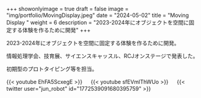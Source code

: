 
+++ 
showonlyimage = true 
draft = false 
image = "img/portfolio/MovingDisplay.jpeg" 
date = "2024-05-02" 
title = "Moving Display " 
weight = 6
description = "2023-2024年にオブジェクトを空間に固定する体験を作るために開発"
+++

2023-2024年にオブジェクトを空間に固定する体験を作るために開発。

情報処理学会、技育展、サイエンスキャッスル、RCJオンステージで発表した。

初期型のプロトタイピング等を担当。

{{< youtube EhFA5ScxegE >}}
　
{{< youtube sfEVmlThWUo >}}
　
{{< twitter user="jun_robot" id="1772539091680395759" >}}